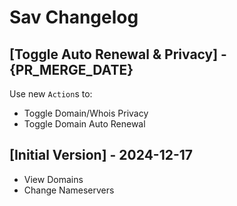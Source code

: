 # Sav Changelog

## [Toggle Auto Renewal & Privacy] - {PR_MERGE_DATE}

Use new `Action`s to:
- Toggle Domain/Whois Privacy
- Toggle Domain Auto Renewal


## [Initial Version] - 2024-12-17

- View Domains
- Change Nameservers